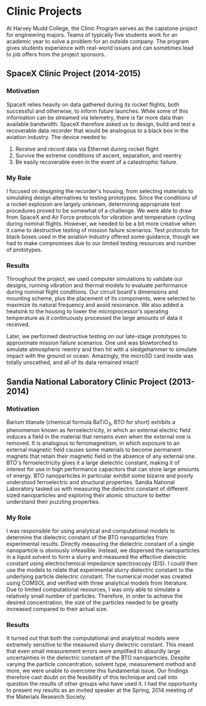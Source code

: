 # Clinic Projects

At Harvey Mudd College, the Clinic Program serves as the capstone project for engineering majors. Teams of typically five students work for an academic year to solve a problem for an outside company. The program gives students experience with real-world issues and can sometimes lead to job offers from the project sponsors.

## SpaceX Clinic Project (2014-2015)

### Motivation
SpaceX relies heavily on data gathered during its rocket flights, both successful and otherwise, to inform future launches. While some of this information can be streamed via telemetry, there is far more data than available bandwidth. SpaceX therefore asked us to design, build and test a recoverable data recorder that would be analogous to a black box in the aviation industry. The device needed to
1. Receive and record data via Ethernet during rocket flight
2. Survive the extreme conditions of ascent, separation, and reentry
3. Be easily recoverable even in the event of a catastrophic failure.

### My Role
I focused on designing the recorder's housing, from selecting materials to simulating design alternatives to testing prototypes. Since the conditions of a rocket explosion are largely unknown, determining appropriate test procedures proved to be somewhat of a challenge. We were able to draw from SpaceX and Air Force protocols for vibration and temperature cycling during nominal flights. However, we needed to be a bit more creative when it came to destructive testing of mission failure scenarios. Test protocols for black boxes used in the aviation industry offered some guidance, though we had to make compromises due to our limited testing resources and number of prototypes.

### Results
Throughout the project, we used computer simulations to validate our designs, running vibration and thermal models to evaluate performance during nominal flight conditions. Our circuit board's dimensions and mounting scheme, plus the placement of its components, were selected to maximize its natural frequency and avoid resonance. We also added a heatsink to the housing to lower the microprocessor's operating temperature as it continuously processed the large amounts of data it received.

Later, we performed destructive testing on our late-stage prototypes to approximate mission failure scenarios. One unit was blowtorched to simulate atmospheric reentry and then hit with a sledgehammer to simulate impact with the ground or ocean. Amazingly, the microSD card inside was totally unscathed, and all of its data remained intact!

## Sandia National Laboratory Clinic Project (2013-2014)

### Motivation
Barium titanate (chemical formula BaTiO<sub>3</sub>, BTO for short) exhibits a phenomenon known as ferroelectricity, in which an external electric field induces a field in the material that remains even when the external one is removed. It is analogous to ferromagnetism, in which exposure to an external magnetic field causes some materials to become permanent magnets that retain their magnetic field in the absence of any external one. BTO's ferroelectricity gives it a large dielectric constant, making it of interest for use in high performance capacitors that can store large amounts of energy. BTO nanoparticles in particular exhibit some bizarre and poorly understood ferroelectric and structural properties. Sandia National Laboratory tasked us with measuring the dielectric constant of different sized nanoparticles and exploring their atomic structure to better understand their puzzling properties.

### My Role
I was responsible for using analytical and computational models to determine the dielectric constant of the BTO nanoparticles from experimental results. Directly measuring the dielectric constant of a single nanoparticle is obviously infeasible. Instead, we dispersed the nanoparticles in a liquid solvent to form a slurry and measured the effective dielectric constant using electrochemical impedance spectroscopy (EIS). I could then use the models to relate that experimental slurry dielectric constant to the underlying particle dielectric constant. The numerical model was created using COMSOL and verified with three analytical models from literature. Due to limited computational resources, I was only able to simulate a relatively small number of particles. Therefore, in order to achieve the desired concentration, the size of the particles needed to be greatly increased compared to their actual size.

### Results
It turned out that both the computational and analytical models were extremely sensitive to the measured slurry dielectric constant. This meant that even small measurement errors were amplified to absurdly large uncertainties in the dielectric constant of the BTO nanoparticles. Despite varying the particle concentration, solvent type, measurement method and more, we were unable to overcome this fundamental issue. Our findings therefore cast doubt on the feasibility of this technique and call into question the results of other groups who have used it. I had the opportunity to present my results as an invited speaker at the Spring, 2014 meeting of the Materials Research Society.
